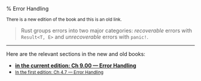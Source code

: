 % Error Handling

<small>There is a new edition of the book and this is an old link.</small>

> Rust groups errors into two major categories: _recoverable_ errors with `Result<T, E>` and _unrecoverable_ errors with `panic!`.

---

Here are the relevant sections in the new and old books:

* **[in the current edition: Ch 9.00 — Error Handling][2]**
* <small>[In the first edition: Ch 4.7 — Error Handling][1]</small>


[1]: https://doc.rust-lang.org/1.30.0/book/first-edition/error-handling.html
[2]: ch09-00-error-handling.html
